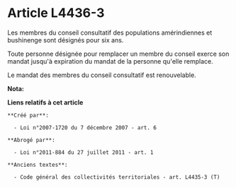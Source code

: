 # Article L4436-3

Les membres du conseil consultatif des populations amérindiennes et bushinenge sont désignés pour six ans.

Toute personne désignée pour remplacer un membre du conseil exerce son mandat jusqu'à expiration du mandat de la personne
qu'elle remplace.

Le mandat des membres du conseil consultatif est renouvelable.

**Nota:**



**Liens relatifs à cet article**

	**Créé par**:

	  - Loi n°2007-1720 du 7 décembre 2007 - art. 6

	**Abrogé par**:

	  - Loi n°2011-884 du 27 juillet 2011 - art. 1

	**Anciens textes**:

	  - Code général des collectivités territoriales - art. L4435-3 (T)
